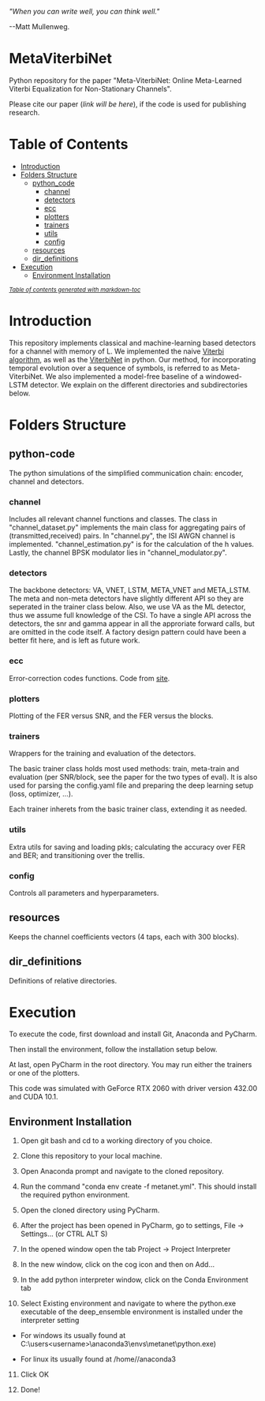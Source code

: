 *"When you can write well, you can think well."* 

--Matt Mullenweg.

# MetaViterbiNet

Python repository for the paper "Meta-ViterbiNet: Online Meta-Learned Viterbi Equalization for Non-Stationary Channels".

Please cite our paper (*link will be here*), if the code is used for publishing research.

# Table of Contents

- [Introduction](#introduction)
- [Folders Structure](#folders-structure)
  * [python_code](#python-code)
    + [channel](#channel)
    + [detectors](#detectors)
    + [ecc](#ecc)
    + [plotters](#plotters)
    + [trainers](#trainers)
    + [utils](#utils)
    + [config](#config)
  * [resources](#resources)
  * [dir_definitions](#dir-definitions)
- [Execution](#execution)
  * [Environment Installation](#environment-installation)

<small><i><a href='http://ecotrust-canada.github.io/markdown-toc/'>Table of contents generated with markdown-toc</a></i></small>

# Introduction

This repository implements classical and machine-learning based detectors for a channel with memory of L. We implemented the naive [Viterbi algorithm](https://ieeexplore.ieee.org/document/1054010), as well as the [ViterbiNet](https://ieeexplore.ieee.org/document/8815457) in python. Our method, for incorporating temporal evolution over a sequence of symbols, is referred to as Meta-ViterbiNet. We also implemented a model-free baseline of a windowed-LSTM detector. We explain on the different directories and subdirectories below.

# Folders Structure

## python-code 

The python simulations of the simplified communication chain: encoder, channel and detectors.

### channel 

Includes all relevant channel functions and classes. The class in "channel_dataset.py" implements the main class for aggregating pairs of (transmitted,received) pairs. 
In "channel.py", the ISI AWGN channel is implemented. "channel_estimation.py" is for the calculation of the h values. Lastly, the channel BPSK modulator lies in "channel_modulator.py".

### detectors

The backbone detectors: VA, VNET, LSTM, META_VNET and META_LSTM. The meta and non-meta detectors have slightly different API so they are seperated in the trainer class below. Also, we use VA as the ML detector, thus we assume full knowledge of the CSI. To have a single API across the detectors, the snr and gamma appear in all the approriate forward calls, but are omitted in the code itself. A factory design pattern could have been a better fit here, and is left as future work.

### ecc

Error-correction codes functions. Code from [site](https://en.wikiversity.org/wiki/Reed%E2%80%93Solomon_codes_for_coders).

### plotters

Plotting of the FER versus SNR, and the FER versus the blocks. 

### trainers 

Wrappers for the training and evaluation of the detectors.

The basic trainer class holds most used methods: train, meta-train and evaluation (per SNR/block, see the paper for the two types of eval). It is also used for parsing the config.yaml file and preparing the deep learning setup (loss, optimizer, ...).

Each trainer inherets from the basic trainer class, extending it as needed.

### utils

Extra utils for saving and loading pkls; calculating the accuracy over FER and BER; and transitioning over the trellis.

### config

Controls all parameters and hyperparameters.

## resources

Keeps the channel coefficients vectors (4 taps, each with 300 blocks).

## dir_definitions 

Definitions of relative directories.

# Execution

To execute the code, first download and install Git, Anaconda and PyCharm.

Then install the environment, follow the installation setup below. 

At last, open PyCharm in the root directory. You may run either the trainers or one of the plotters.

This code was simulated with GeForce RTX 2060 with driver version 432.00 and CUDA 10.1. 

## Environment Installation

1. Open git bash and cd to a working directory of you choice.

2. Clone this repository to your local machine.

3. Open Anaconda prompt and navigate to the cloned repository.

4. Run the command "conda env create -f metanet.yml". This should install the required python environment.

5. Open the cloned directory using PyCharm.

6. After the project has been opened in PyCharm, go to settings, File -> Settings... (or CTRL ALT S)

7. In the opened window open the tab Project -> Project Interpreter

8. In the new window, click on the cog icon and then on Add...

9. In the add python interpreter window, click on the Conda Environment tab

10. Select Existing environment and navigate to where the python.exe executable of the deep_ensemble environment is installed under the interpreter setting

  - For windows its usually found at C:\users\<username>\anaconda3\envs\metanet\python.exe)

  - For linux its usually found at /home/<username>/anaconda3
  
11. Click OK

12. Done!
